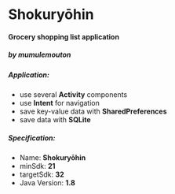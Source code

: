 # Shokuryōhin
#### Grocery shopping list application
##### by mumulemouton


##### Application:

- use several **Activity** components
- use **Intent** for navigation
- save key-value data with **SharedPreferences**
- save data with **SQLite**

##### Specification:

- Name: **Shokuryōhin**
- minSdk: **21**
- targetSdk: **32**
- Java Version: **1.8**
